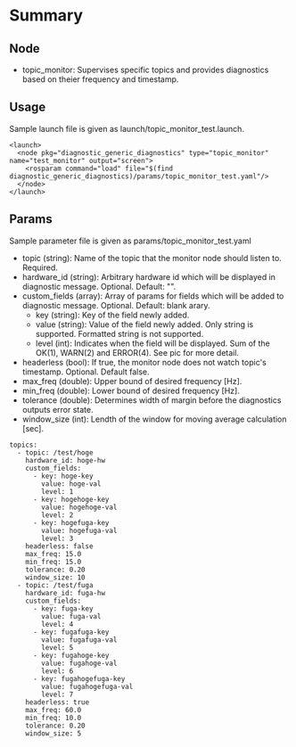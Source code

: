 # Summary

## Node

- topic_monitor: Supervises specific topics and provides diagnostics based on theier frequency and timestamp.

## Usage

Sample launch file is given as launch/topic_monitor_test.launch.

```
<launch>
  <node pkg="diagnostic_generic_diagnostics" type="topic_monitor" name="test_monitor" output="screen">
    <rosparam command="load" file="$(find diagnostic_generic_diagnostics)/params/topic_monitor_test.yaml"/>
  </node>
</launch>
```

## Params

Sample parameter file is given as params/topic_monitor_test.yaml

- topic (string): Name of the topic that the monitor node should listen to. Required.
- hardware_id (string): Arbitrary hardware id which will be displayed in diagnostic message. Optional. Default: "".
- custom_fields (array): Array of params for fields which will be added to diagnostic message. Optional. Default: blank arary.
  - key (string): Key of the field newly added.
  - value (string): Value of the field newly added. Only string is supported. Formatted string is not supported.
  - level (int): Indicates when the field will be displayed. Sum of the OK(1), WARN(2) and ERROR(4). See pic for more detail.
- headerless (bool): If true, the monitor node does not watch topic's timestamp. Optional. Default false.
- max_freq (double): Upper bound of desired frequency [Hz].
- min_freq (double): Lower bound of desired frequency [Hz].
- tolerance (double): Determines width of margin before the diagnostics outputs error state.
- window_size (int): Lendth of the window for moving average calculation [sec].

```
topics:
  - topic: /test/hoge
    hardware_id: hoge-hw
    custom_fields:
      - key: hoge-key
        value: hoge-val
        level: 1
      - key: hogehoge-key
        value: hogehoge-val
        level: 2
      - key: hogefuga-key
        value: hogefuga-val
        level: 3
    headerless: false
    max_freq: 15.0
    min_freq: 15.0
    tolerance: 0.20
    window_size: 10
  - topic: /test/fuga
    hardware_id: fuga-hw
    custom_fields:
      - key: fuga-key
        value: fuga-val
        level: 4
      - key: fugafuga-key
        value: fugafuga-val
        level: 5
      - key: fugahoge-key
        value: fugahoge-val
        level: 6
      - key: fugahogefuga-key
        value: fugahogefuga-val
        level: 7
    headerless: true
    max_freq: 60.0
    min_freq: 10.0
    tolerance: 0.20
    window_size: 5
```
